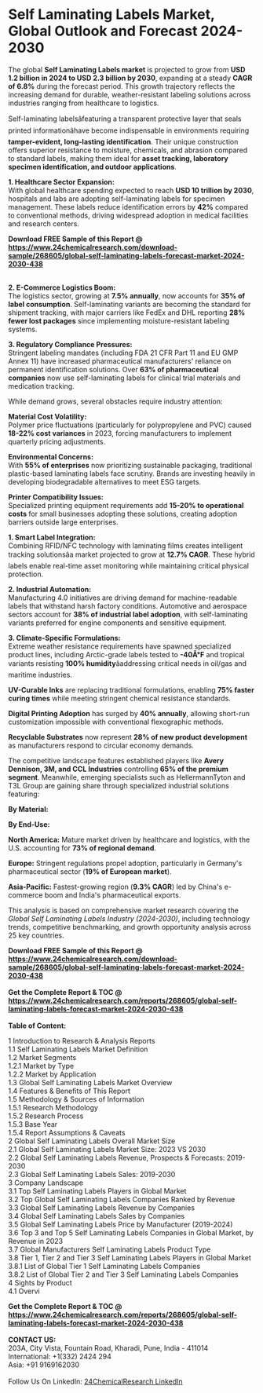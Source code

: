 <h1>Self Laminating Labels Market, Global Outlook and Forecast 2024-2030</h1><p>The global <strong>Self Laminating Labels market</strong> is projected to grow from <strong>USD 1.2 billion in 2024 to USD 2.3 billion by 2030</strong>, expanding at a steady <strong>CAGR of 6.8%</strong> during the forecast period. This growth trajectory reflects the increasing demand for durable, weather-resistant labeling solutions across industries ranging from healthcare to logistics.</p><p>Self-laminating labelsâfeaturing a transparent protective layer that seals printed informationâhave become indispensable in environments requiring <strong>tamper-evident, long-lasting identification</strong>. Their unique construction offers superior resistance to moisture, chemicals, and abrasion compared to standard labels, making them ideal for <strong>asset tracking, laboratory specimen identification, and outdoor applications</strong>.</p><p><strong>1. Healthcare Sector Expansion:</strong><br>
With global healthcare spending expected to reach <strong>USD 10 trillion by 2030</strong>, hospitals and labs are adopting self-laminating labels for specimen management. These labels reduce identification errors by <strong>42%</strong> compared to conventional methods, driving widespread adoption in medical facilities and research centers.</p><div><b>Download FREE Sample of this Report @ 
            <a href="https://www.24chemicalresearch.com/download-sample/268605/global-self-laminating-labels-forecast-market-2024-2030-438">
            https://www.24chemicalresearch.com/download-sample/268605/global-self-laminating-labels-forecast-market-2024-2030-438</a></b></div><br><p><strong>2. E-Commerce Logistics Boom:</strong><br>
The logistics sector, growing at <strong>7.5% annually</strong>, now accounts for <strong>35% of label consumption</strong>. Self-laminating variants are becoming the standard for shipment tracking, with major carriers like FedEx and DHL reporting <strong>28% fewer lost packages</strong> since implementing moisture-resistant labeling systems.</p><p><strong>3. Regulatory Compliance Pressures:</strong><br>
Stringent labeling mandates (including FDA 21 CFR Part 11 and EU GMP Annex 11) have increased pharmaceutical manufacturers' reliance on permanent identification solutions. Over <strong>63% of pharmaceutical companies</strong> now use self-laminating labels for clinical trial materials and medication tracking.</p><p>While demand grows, several obstacles require industry attention:</p><p><strong>Material Cost Volatility:</strong><br>
	Polymer price fluctuations (particularly for polypropylene and PVC) caused <strong>18-22% cost variances</strong> in 2023, forcing manufacturers to implement quarterly pricing adjustments.</p><p><strong>Environmental Concerns:</strong><br>
	With <strong>55% of enterprises</strong> now prioritizing sustainable packaging, traditional plastic-based laminating labels face scrutiny. Brands are investing heavily in developing biodegradable alternatives to meet ESG targets.</p><p><strong>Printer Compatibility Issues:</strong><br>
	Specialized printing equipment requirements add <strong>15-20% to operational costs</strong> for small businesses adopting these solutions, creating adoption barriers outside large enterprises.</p><p><strong>1. Smart Label Integration:</strong><br>
Combining RFID/NFC technology with laminating films creates intelligent tracking solutionsâa market projected to grow at <strong>12.7% CAGR</strong>. These hybrid labels enable real-time asset monitoring while maintaining critical physical protection.</p><p><strong>2. Industrial Automation:</strong><br>
Manufacturing 4.0 initiatives are driving demand for machine-readable labels that withstand harsh factory conditions. Automotive and aerospace sectors account for <strong>38% of industrial label adoption</strong>, with self-laminating variants preferred for engine components and sensitive equipment.</p><p><strong>3. Climate-Specific Formulations:</strong><br>
Extreme weather resistance requirements have spawned specialized product lines, including Arctic-grade labels tested to <strong>-40Â°F</strong> and tropical variants resisting <strong>100% humidity</strong>âaddressing critical needs in oil/gas and maritime industries.</p><p><strong>UV-Curable Inks</strong> are replacing traditional formulations, enabling <strong>75% faster curing times</strong> while meeting stringent chemical resistance standards.</p><p><strong>Digital Printing Adoption</strong> has surged by <strong>40% annually</strong>, allowing short-run customization impossible with conventional flexographic methods.</p><p><strong>Recyclable Substrates</strong> now represent <strong>28% of new product development</strong> as manufacturers respond to circular economy demands.</p><p>The competitive landscape features established players like <strong>Avery Dennison, 3M, and CCL Industries</strong> controlling <strong>65% of the premium segment</strong>. Meanwhile, emerging specialists such as HellermannTyton and T3L Group are gaining share through specialized industrial solutions featuring:</p><p><strong>By Material:</strong></p><p><strong>By End-Use:</strong></p><p><strong>North America:</strong> Mature market driven by healthcare and logistics, with the U.S. accounting for <strong>73% of regional demand</strong>.</p><p><strong>Europe:</strong> Stringent regulations propel adoption, particularly in Germany's pharmaceutical sector (<strong>19% of European market</strong>).</p><p><strong>Asia-Pacific:</strong> Fastest-growing region (<strong>9.3% CAGR</strong>) led by China's e-commerce boom and India's pharmaceutical exports.</p><p>This analysis is based on comprehensive market research covering the <em>Global Self Laminating Labels Industry (2024-2030)</em>, including technology trends, competitive benchmarking, and growth opportunity analysis across 25 key countries.</p><div><b>Download FREE Sample of this Report @ 
            <a href="https://www.24chemicalresearch.com/download-sample/268605/global-self-laminating-labels-forecast-market-2024-2030-438">
            https://www.24chemicalresearch.com/download-sample/268605/global-self-laminating-labels-forecast-market-2024-2030-438</a></b></div><br><div><b>Get the Complete Report & TOC @ 
            <a href="https://www.24chemicalresearch.com/reports/268605/global-self-laminating-labels-forecast-market-2024-2030-438">
            https://www.24chemicalresearch.com/reports/268605/global-self-laminating-labels-forecast-market-2024-2030-438</a></b></div><br>
            <b>Table of Content:</b><p>1 Introduction to Research & Analysis Reports<br />
    1.1 Self Laminating Labels Market Definition<br />
    1.2 Market Segments<br />
        1.2.1 Market by Type<br />
        1.2.2 Market by Application<br />
    1.3 Global Self Laminating Labels Market Overview<br />
    1.4 Features & Benefits of This Report<br />
    1.5 Methodology & Sources of Information<br />
        1.5.1 Research Methodology<br />
        1.5.2 Research Process<br />
        1.5.3 Base Year<br />
        1.5.4 Report Assumptions & Caveats<br />
2 Global Self Laminating Labels Overall Market Size<br />
    2.1 Global Self Laminating Labels Market Size: 2023 VS 2030<br />
    2.2 Global Self Laminating Labels Revenue, Prospects & Forecasts: 2019-2030<br />
    2.3 Global Self Laminating Labels Sales: 2019-2030<br />
3 Company Landscape<br />
    3.1 Top Self Laminating Labels Players in Global Market<br />
    3.2 Top Global Self Laminating Labels Companies Ranked by Revenue<br />
    3.3 Global Self Laminating Labels Revenue by Companies<br />
    3.4 Global Self Laminating Labels Sales by Companies<br />
    3.5 Global Self Laminating Labels Price by Manufacturer (2019-2024)<br />
    3.6 Top 3 and Top 5 Self Laminating Labels Companies in Global Market, by Revenue in 2023<br />
    3.7 Global Manufacturers Self Laminating Labels Product Type<br />
    3.8 Tier 1, Tier 2 and Tier 3 Self Laminating Labels Players in Global Market<br />
        3.8.1 List of Global Tier 1 Self Laminating Labels Companies<br />
        3.8.2 List of Global Tier 2 and Tier 3 Self Laminating Labels Companies<br />
4 Sights by Product<br />
    4.1 Overvi</p><div><b>Get the Complete Report & TOC @ 
            <a href="https://www.24chemicalresearch.com/reports/268605/global-self-laminating-labels-forecast-market-2024-2030-438">
            https://www.24chemicalresearch.com/reports/268605/global-self-laminating-labels-forecast-market-2024-2030-438</a></b></div><br><b>CONTACT US:</b><br>
            203A, City Vista, Fountain Road, Kharadi, Pune, India - 411014<br>
            International: +1(332) 2424 294<br>
            Asia: +91 9169162030 <br><br>
            Follow Us On LinkedIn: <a href="https://www.linkedin.com/company/24chemicalresearch/">24ChemicalResearch LinkedIn</a>
